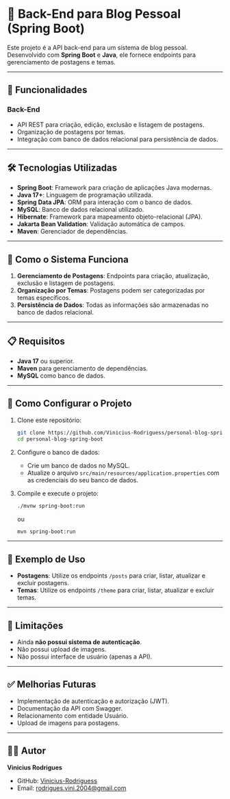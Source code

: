 # 📝 **Back-End para Blog Pessoal (Spring Boot)**

Este projeto é a API back-end para um sistema de blog pessoal. Desenvolvido com **Spring Boot** e **Java**, ele fornece endpoints para gerenciamento de postagens e temas.

---

## 🚀 **Funcionalidades**

### **Back-End**
- API REST para criação, edição, exclusão e listagem de postagens.
- Organização de postagens por temas.
- Integração com banco de dados relacional para persistência de dados.

---

## 🛠️ **Tecnologias Utilizadas**

- **Spring Boot**: Framework para criação de aplicações Java modernas.
- **Java 17+**: Linguagem de programação utilizada.
- **Spring Data JPA**: ORM para interação com o banco de dados.
- **MySQL**: Banco de dados relacional utilizado.
- **Hibernate**: Framework para mapeamento objeto-relacional (JPA).
- **Jakarta Bean Validation**: Validação automática de campos.
- **Maven**: Gerenciador de dependências.

---

## 🔧 **Como o Sistema Funciona**

1. **Gerenciamento de Postagens**: Endpoints para criação, atualização, exclusão e listagem de postagens.
2. **Organização por Temas**: Postagens podem ser categorizadas por temas específicos.
3. **Persistência de Dados**: Todas as informações são armazenadas no banco de dados relacional.

---

## 📋 **Requisitos**

- **Java 17** ou superior.
- **Maven** para gerenciamento de dependências.
- **MySQL** como banco de dados.

---

## 🔧 **Como Configurar o Projeto**

1. Clone este repositório:
   ```bash
   git clone https://github.com/Vinicius-Rodriguess/personal-blog-spring-boot.git
   cd personal-blog-spring-boot
   ```

2. Configure o banco de dados:
   - Crie um banco de dados no MySQL.
   - Atualize o arquivo `src/main/resources/application.properties` com as credenciais do seu banco de dados.

3. Compile e execute o projeto:
   ```bash
   ./mvnw spring-boot:run
   ```
   ou
   ```bash
   mvn spring-boot:run
   ```

---

## 💾 **Exemplo de Uso**

- **Postagens**: Utilize os endpoints `/posts` para criar, listar, atualizar e excluir postagens.
- **Temas**: Utilize os endpoints `/theme` para criar, listar, atualizar e excluir temas.

---

## 📌 **Limitações**

- Ainda **não possui sistema de autenticação**.
- Não possui upload de imagens.
- Não possui interface de usuário (apenas a API).

---

## ✅ **Melhorias Futuras**

- Implementação de autenticação e autorização (JWT).
- Documentação da API com Swagger.
- Relacionamento com entidade Usuário.
- Upload de imagens para postagens.

---

## 👨‍💻 **Autor**

**Vinicius Rodrigues**

- GitHub: [Vinicius-Rodriguess](https://github.com/Vinicius-Rodriguess)
- Email: rodrigues.vini.2004@gmail.com
